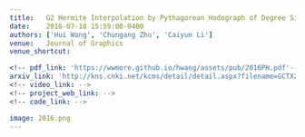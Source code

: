 ```yaml
---
title:   G2 Hermite Interpolation by Pythagorean Hodograph of Degree Six (in Chinese)
date:    2016-07-18 15:59:00-0400
authors: ['Hui Wang', 'Chungang Zhu', 'Caiyun Li']
venue:   Journal of Graphics 
venue_shortcut: 

<!-- pdf_link: 'https://wwmore.github.io/hwang/assets/pub/2016PH.pdf'-->
arxiv_link: 'http://kns.cnki.net/kcms/detail/detail.aspx?filename=GCTX201602003&dbcode=CJFQ&dbname=CJFD2016&v='
<!-- video_link: -->
<!-- project_web_link: -->
<!-- code_link: -->

image: 2016.png
---
```


